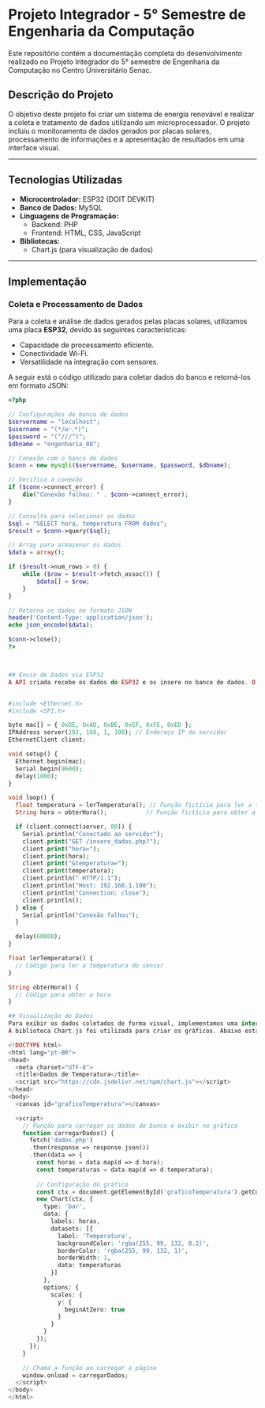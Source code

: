 # Projeto Integrador - 5° Semestre de Engenharia da Computação

Este repositório contém a documentação completa do desenvolvimento realizado no Projeto Integrador do 5° semestre de Engenharia da Computação no Centro Universitário Senac.

## Descrição do Projeto

O objetivo deste projeto foi criar um sistema de energia renovável e realizar a coleta e tratamento de dados utilizando um microprocessador. O projeto incluiu o monitoramento de dados gerados por placas solares, processamento de informações e a apresentação de resultados em uma interface visual.

---

## Tecnologias Utilizadas

- **Microcontrolador:** ESP32 (DOIT DEVKIT)
- **Banco de Dados:** MySQL
- **Linguagens de Programação:**
  - Backend: PHP
  - Frontend: HTML, CSS, JavaScript
- **Bibliotecas:**
  - Chart.js (para visualização de dados)

---

## Implementação

### Coleta e Processamento de Dados

Para a coleta e análise de dados gerados pelas placas solares, utilizamos uma placa **ESP32**, devido às seguintes características:
- Capacidade de processamento eficiente.
- Conectividade Wi-Fi.
- Versatilidade na integração com sensores.

A seguir está o código utilizado para coletar dados do banco e retorná-los em formato JSON:

```php
<?php

// Configurações do banco de dados
$servername = "localhost";
$username = "(*/ω＼*)";
$password = "(^///^)";
$dbname = "engenharia_08";

// Conexão com o banco de dados
$conn = new mysqli($servername, $username, $password, $dbname);

// Verifica a conexão
if ($conn->connect_error) {
    die("Conexão falhou: " . $conn->connect_error);
}

// Consulta para selecionar os dados
$sql = "SELECT hora, temperatura FROM dados";
$result = $conn->query($sql);

// Array para armazenar os dados
$data = array();

if ($result->num_rows > 0) {
    while ($row = $result->fetch_assoc()) {
        $data[] = $row;
    }
}

// Retorna os dados no formato JSON
header('Content-Type: application/json');
echo json_encode($data);

$conn->close();
?>



## Envio de Dados via ESP32
A API criada recebe os dados do ESP32 e os insere no banco de dados. O seguinte código Arduino foi utilizado para envio dos dados:


#include <Ethernet.h>
#include <SPI.h>

byte mac[] = { 0xDE, 0xAD, 0xBE, 0xEF, 0xFE, 0xED };
IPAddress server(192, 168, 1, 100); // Endereço IP do servidor
EthernetClient client;

void setup() {
  Ethernet.begin(mac);
  Serial.begin(9600);
  delay(1000);
}

void loop() {
  float temperatura = lerTemperatura(); // Função fictícia para ler a temperatura
  String hora = obterHora();           // Função fictícia para obter a hora atual

  if (client.connect(server, 80)) {
    Serial.println("Conectado ao servidor");
    client.print("GET /insere_dados.php?");
    client.print("hora=");
    client.print(hora);
    client.print("&temperatura=");
    client.print(temperatura);
    client.println(" HTTP/1.1");
    client.println("Host: 192.168.1.100");
    client.println("Connection: close");
    client.println();
  } else {
    Serial.println("Conexão falhou");
  }

  delay(60000); 
}

float lerTemperatura() {
  // Código para ler a temperatura do sensor
}

String obterHora() {
  // Código para obter a hora
}

## Visualização de Dados
Para exibir os dados coletados de forma visual, implementamos uma interface web. O HTML, CSS e JavaScript foram usados para estruturar, estilizar e carregar os dados.
A biblioteca Chart.js foi utilizada para criar os gráficos. Abaixo está o código da página:

<!DOCTYPE html>
<html lang="pt-BR">
<head>
  <meta charset="UTF-8">
  <title>Dados de Temperatura</title>
  <script src="https://cdn.jsdelivr.net/npm/chart.js"></script>
</head>
<body>
  <canvas id="graficoTemperatura"></canvas>

  <script>
    // Função para carregar os dados do banco e exibir no gráfico
    function carregarDados() {
      fetch('dados.php')
      .then(response => response.json())
      .then(data => {
        const horas = data.map(d => d.hora);
        const temperaturas = data.map(d => d.temperatura);
        
        // Configuração do gráfico
        const ctx = document.getElementById('graficoTemperatura').getContext('2d');
        new Chart(ctx, {
          type: 'bar',
          data: {
            labels: horas,
            datasets: [{
              label: 'Temperatura',
              backgroundColor: 'rgba(255, 99, 132, 0.2)',
              borderColor: 'rgba(255, 99, 132, 1)',
              borderWidth: 1,
              data: temperaturas
            }]
          },
          options: {
            scales: {
              y: {
                beginAtZero: true
              }
            }
          }
        });
      });
    }

    // Chama a função ao carregar a página
    window.onload = carregarDados;
  </script>
</body>
</html>



